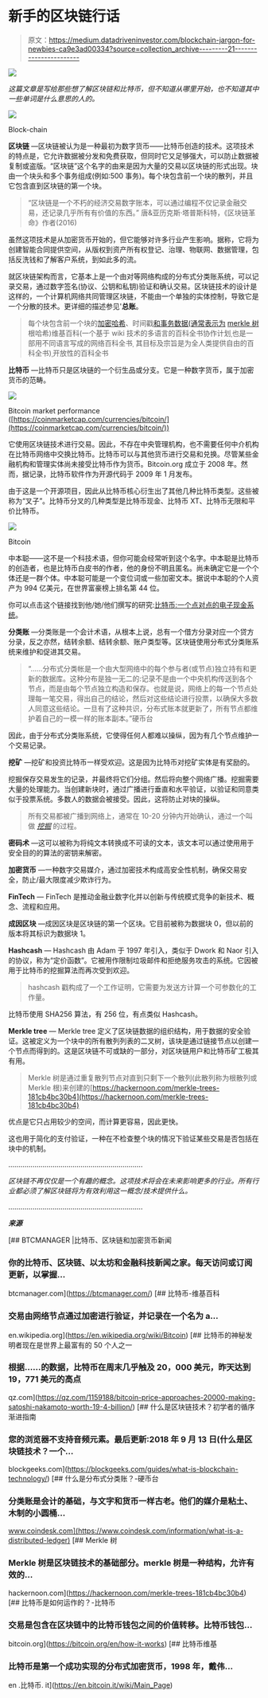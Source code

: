 # 新手的区块链行话

> 原文：<https://medium.datadriveninvestor.com/blockchain-jargon-for-newbies-ca9e3ad00334?source=collection_archive---------21----------------------->

[![](img/6a44004dfc1e7ca35fe2d04e9013f8fb.png)](http://www.track.datadriveninvestor.com/1B9E)

*这篇文章是写给那些想了解区块链和比特币，但不知道从哪里开始，也不知道其中一些单词是什么意思的人的。*

![](img/f9a7d6111ffad2302e7bf5574411e35e.png)

Block-chain

**区块链** —区块链被认为是一种最初为数字货币——比特币创造的技术。这项技术的特点是，它允许数据被分发和免费获取，但同时它又足够强大，可以防止数据被复制或盗版。“区块链”这个名字的由来是因为大量的交易以区块链的形式出现。块由一个块头和多个事务组成(例如:500 事务)。每个块包含前一个块的散列，并且它包含直到区块链的第一个块。

> “区块链是一个不朽的经济交易数字账本，可以通过编程不仅记录金融交易，还记录几乎所有有价值的东西。”
> 唐&亚历克斯·塔普斯科特，《区块链革命》作者(2016)

虽然这项技术是从加密货币开始的，但它能够对许多行业产生影响。据称，它将为创建智能合同提供空间，从版权到资产所有权登记、治理、物联网、数据管理，包括反洗钱和了解客户系统，到如此多的流。

就区块链架构而言，它基本上是一个由对等网络构成的分布式分类账系统，可以记录交易，通过数字签名(协议、公钥和私钥)验证和确认交易。区块链技术的设计是这样的，一个计算机网络共同管理区块链，不能由一个单独的实体控制，导致它是一个分散的技术。更详细的描述参见'**总账**。

> 每个块包含前一个块的[加密哈希](https://en.wikipedia.org/wiki/Cryptographic_hash_function)、时间戳[和事务数据(通常表示为](https://en.wikipedia.org/wiki/Trusted_timestamping) [merkle 树](https://en.wikipedia.org/wiki/Merkle_tree)根哈希)维基百科(一个基于 wiki 技术的多语言的百科全书协作计划ˌ也是一部用不同语言写成的网络百科全书ˌ 其目标及宗旨是为全人类提供自由的百科全书)ˌ开放性的百科全书

**比特币** —比特币只是区块链的一个衍生品或分支。它是一种数字货币，属于加密货币的范畴。

![](img/1bfe5ebeeeb995efc4412e2a228b970a.png)

Bitcoin market performance ([https://coinmarketcap.com/currencies/bitcoin/](https://coinmarketcap.com/currencies/bitcoin/))

它使用区块链技术进行交易。因此，不存在中央管理机构，也不需要任何中介机构在比特币网络中交换比特币。比特币可以与其他货币进行交易和兑换。尽管某些金融机构和管理实体尚未接受比特币作为货币。Bitcoin.org 成立于 2008 年。然而，据记录，比特币软件作为开源代码于 2009 年 1 月发布。

由于这是一个开源项目，因此从比特币核心衍生出了其他几种比特币类型。这些被称为“叉子”。比特币分叉的几种类型是比特币现金、比特币 XT、比特币无限和平价比特币。

![](img/50205910bdd3715096efa91345048d13.png)

Bitcoin

中本聪——这不是一个科技术语，但你可能会经常听到这个名字。中本聪是比特币的创造者，也是比特币白皮书的作者，他的身份不明且匿名。尚未确定它是一个个体还是一群个体。中本聪可能是一个变位词或一些加密文本。据说中本聪的个人资产为 994 亿美元，在世界富豪榜上排名第 44 位。

你可以点击这个链接找到他/她/他们撰写的研究:[比特币:一个点对点的电子现金系统](https://bitcoin.org/bitcoin.pdf)。

**分类账** —分类账是一个会计术语，从根本上说，总有一个借方分录对应一个贷方分录，反之亦然，结转余额、结转余额、账户类型等。区块链使用分布式分类账系统来维护和促进其交易。

> “……分布式分类帐是一个由大型网络中的每个参与者(或节点)独立持有和更新的数据库。这种分布是独一无二的:记录不是由一个中央机构传送到各个节点，而是由每个节点独立构造和保存。也就是说，网络上的每一个节点处理每一笔交易，得出自己的结论，然后对这些结论进行投票，以确保大多数人同意这些结论。一旦有了这种共识，分布式账本就更新了，所有节点都维护着自己的一模一样的账本副本。”硬币台

因此，由于分布式分类账系统，它使得任何人都难以操纵，因为有几个节点维护一个交易记录。

**挖矿** —挖矿和投资比特币一样受欢迎。这是因为比特币对挖矿实体是有奖励的。

挖掘保存交易发生的记录，并最终将它们分组。然后将向整个网络广播。挖掘需要大量的处理能力。当创建新块时，通过广播进行垂直和水平验证，以验证和同意类似于投票系统。多数人的数据会被接受。因此，这将防止对块的操纵。

> 所有交易都被广播到网络上，通常在 10-20 分钟内开始确认，通过一个叫做 [*挖掘*](https://bitcoin.org/en/vocabulary#mining) 的过程。

**密码术** —这可以被称为将纯文本转换成不可读的文本，该文本可以通过使用用于安全目的的算法的密钥来解密。

**加密货币** —一种数字交易媒介，通过加密技术构成高安全性机制，确保交易安全，防止/最大限度减少欺诈行为。

**FinTech** — FinTech 是推动金融业数字化并以创新与传统模式竞争的新技术、概念、流程和应用。

**成因区块** —成因区块是区块链的第一个区块。它目前被称为数据块 0，但以前的版本将其标识为数据块 1。

**Hashcash** — Hashcash 由 Adam 于 1997 年引入，类似于 Dwork 和 Naor 引入的协议，称为“定价函数”。它被用作限制垃圾邮件和拒绝服务攻击的系统。它因被用于比特币的挖掘算法而再次受到欢迎。

> hashcash 戳构成了一个工作证明，它需要为发送方计算一个可参数化的工作量。

比特币使用 SHA256 算法，有 256 位，有点类似 Hashcash。

**Merkle tree** — Merkle tree 定义了区块链数据的组织结构，用于数据的安全验证。这被定义为一个块中的所有散列列表的二叉树，该块是通过链接节点以创建一个节点而得到的。这是区块链不可或缺的一部分，对区块链用户和比特币矿工极其有用。

> Merkle 树是通过重复散列节点对直到只剩下一个散列(此散列称为根散列或 Merkle 根)来创建的[https://hackernoon.com/merkle-trees-181cb4bc30b4](https://hackernoon.com/merkle-trees-181cb4bc30b4)

优点是它只占用较少的空间，而计算更容易，因此更快。

这也用于简化的支付验证，一种在不检查整个块的情况下验证某些交易是否包括在块中的机制。

………………………………………………………….

*区块链不再仅仅是一个有趣的概念。这项技术将会在未来影响更多的行业。所有行业都必须了解区块链将为有效利用这一概念/技术提供什么。*

………………………………………………………….

***来源***

[](https://btcmanager.com/) [## BTCMANAGER |比特币、区块链和加密货币新闻

### 你的比特币、区块链、以太坊和金融科技新闻之家。每天访问或订阅更新，以掌握…

btcmanager.com](https://btcmanager.com/) [](https://en.wikipedia.org/wiki/Bitcoin) [## 比特币-维基百科

### 交易由网络节点通过加密进行验证，并记录在一个名为 a…

en.wikipedia.org](https://en.wikipedia.org/wiki/Bitcoin) [](https://qz.com/1159188/bitcoin-price-approaches-20000-making-satoshi-nakamoto-worth-19-4-billion/) [## 比特币的神秘发明者现在是世界上最富有的 50 个人之一

### 根据……的数据，比特币在周末几乎触及 20，000 美元，昨天达到 19，771 美元的高点

qz.com](https://qz.com/1159188/bitcoin-price-approaches-20000-making-satoshi-nakamoto-worth-19-4-billion/) [](https://blockgeeks.com/guides/what-is-blockchain-technology/) [## 什么是区块链技术？初学者的循序渐进指南

### 您的浏览器不支持音频元素。最后更新:2018 年 9 月 13 日(什么是区块链技术？一个…

blockgeeks.com](https://blockgeeks.com/guides/what-is-blockchain-technology/) [](https://www.coindesk.com/information/what-is-a-distributed-ledger) [## 什么是分布式分类账？-硬币台

### 分类账是会计的基础，与文字和货币一样古老。他们的媒介是粘土、木制的小圆桶…

www.coindesk.com](https://www.coindesk.com/information/what-is-a-distributed-ledger) [](https://hackernoon.com/merkle-trees-181cb4bc30b4) [## Merkle 树

### Merkle 树是区块链技术的基础部分。merkle 树是一种结构，允许有效的…

hackernoon.com](https://hackernoon.com/merkle-trees-181cb4bc30b4) [](https://bitcoin.org/en/how-it-works) [## 比特币是如何运作的？-比特币

### 交易是包含在区块链中的比特币钱包之间的价值转移。比特币钱包…

bitcoin.org](https://bitcoin.org/en/how-it-works) [](https://en.bitcoin.it/wiki/Main_Page) [## 比特币维基

### 比特币是第一个成功实现的分布式加密货币，1998 年，戴伟…

en .比特币. it](https://en.bitcoin.it/wiki/Main_Page)